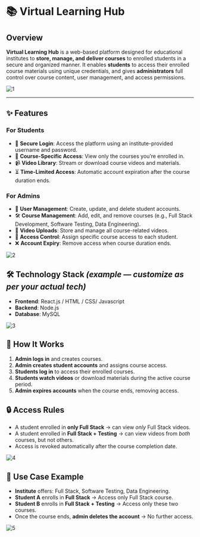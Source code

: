 # 📚 Virtual Learning Hub

## Overview

**Virtual Learning Hub** is a web-based platform designed for educational institutes to **store, manage, and deliver courses** to enrolled students in a secure and organized manner.
It enables **students** to access their enrolled course materials using unique credentials, and gives **administrators** full control over course content, user management, and access permissions.

![1](https://github.com/user-attachments/assets/3561b83c-8d20-4f2b-b8de-979e3e384577)

---

## ✨ Features

### **For Students**

* 🔐 **Secure Login**: Access the platform using an institute-provided username and password.
* 🎯 **Course-Specific Access**: View only the courses you’re enrolled in.
* 📹 **Video Library**: Stream or download course videos and materials.
* ⏳ **Time-Limited Access**: Automatic account expiration after the course duration ends.

### **For Admins**

* 👤 **User Management**: Create, update, and delete student accounts.
* 🛠 **Course Management**: Add, edit, and remove courses (e.g., Full Stack Development, Software Testing, Data Engineering).
* 🎥 **Video Uploads**: Store and manage all course-related videos.
* 🎯 **Access Control**: Assign specific course access to each student.
* ❌ **Account Expiry**: Remove access when course duration ends.

![2](https://github.com/user-attachments/assets/80755b60-d0ce-4969-9a93-febe094dd2bc)

## 🛠 Technology Stack *(example — customize as per your actual tech)*

* **Frontend**: React.js / HTML / CSS/ Javascript
* **Backend**: Node.js 
* **Database**: MySQL

![3](https://github.com/user-attachments/assets/a2d55feb-d82e-4223-b860-189812c3bc4f)


## 🚀 How It Works

1. **Admin logs in** and creates courses.
2. **Admin creates student accounts** and assigns course access.
3. **Students log in** to access their enrolled courses.
4. **Students watch videos** or download materials during the active course period.
5. **Admin expires accounts** when the course ends, removing access.


## 🔒 Access Rules

* A student enrolled in **only Full Stack** → can view *only* Full Stack videos.
* A student enrolled in **Full Stack + Testing** → can view videos from *both* courses, but not others.
* Access is revoked automatically after the course completion date.

![4](https://github.com/user-attachments/assets/694da788-2076-43e0-b392-e9472934c1e0)


## 📌 Use Case Example

* **Institute** offers: Full Stack, Software Testing, Data Engineering.
* **Student A** enrolls in **Full Stack** → Access only Full Stack course.
* **Student B** enrolls in **Full Stack + Testing** → Access only these two courses.
* Once the course ends, **admin deletes the account** → No further access.

![5](https://github.com/user-attachments/assets/424b4629-f5bd-40ea-a099-95818b361946)

